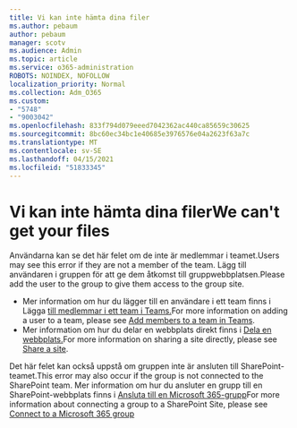 ```yaml
---
title: Vi kan inte hämta dina filer
ms.author: pebaum
author: pebaum
manager: scotv
ms.audience: Admin
ms.topic: article
ms.service: o365-administration
ROBOTS: NOINDEX, NOFOLLOW
localization_priority: Normal
ms.collection: Adm_O365
ms.custom:
- "5748"
- "9003042"
ms.openlocfilehash: 833f794d079eeed7042362ac440ca85659c30625
ms.sourcegitcommit: 8bc60ec34bc1e40685e3976576e04a2623f63a7c
ms.translationtype: MT
ms.contentlocale: sv-SE
ms.lasthandoff: 04/15/2021
ms.locfileid: "51833345"
---
```

# <a name="we-cant-get-your-files"></a><span data-ttu-id="0e82a-102">Vi kan inte hämta dina filer</span><span class="sxs-lookup"><span data-stu-id="0e82a-102">We can't get your files</span></span>

<span data-ttu-id="0e82a-103">Användarna kan se det här felet om de inte är medlemmar i teamet.</span><span class="sxs-lookup"><span data-stu-id="0e82a-103">Users may see this error if they are not a member of the team.</span></span> <span data-ttu-id="0e82a-104">Lägg till användaren i gruppen för att ge dem åtkomst till gruppwebbplatsen.</span><span class="sxs-lookup"><span data-stu-id="0e82a-104">Please add the user to the group to give them access to the group site.</span></span>

- <span data-ttu-id="0e82a-105">Mer information om hur du lägger till en användare i ett team finns i Lägga [till medlemmar i ett team i Teams.](https://support.office.com/article/add-people-to-a-team-aff2249d-b456-4bc3-81e7-52327b6b38e9)</span><span class="sxs-lookup"><span data-stu-id="0e82a-105">For more information on adding a user to a team, please see [Add members to a team in Teams](https://support.office.com/article/add-people-to-a-team-aff2249d-b456-4bc3-81e7-52327b6b38e9).</span></span>
- <span data-ttu-id="0e82a-106">Mer information om hur du delar en webbplats direkt finns i [Dela en webbplats.](https://support.office.com/article/Share-a-site-958771A8-D041-4EB8-B51C-AFEA2EAE3658)</span><span class="sxs-lookup"><span data-stu-id="0e82a-106">For more information on sharing a site directly, please see [Share a site](https://support.office.com/article/Share-a-site-958771A8-D041-4EB8-B51C-AFEA2EAE3658).</span></span>

<span data-ttu-id="0e82a-107">Det här felet kan också uppstå om gruppen inte är ansluten till SharePoint-teamet.</span><span class="sxs-lookup"><span data-stu-id="0e82a-107">This error may also occur if the group is not connected to the SharePoint team.</span></span> <span data-ttu-id="0e82a-108">Mer information om hur du ansluter en grupp till en SharePoint-webbplats finns i [Ansluta till en Microsoft 365-grupp](https://docs.microsoft.com/sharepoint/dev/transform/modernize-connect-to-office365-group)</span><span class="sxs-lookup"><span data-stu-id="0e82a-108">For more information about connecting a group to a SharePoint Site, please see [Connect to a Microsoft 365 group](https://docs.microsoft.com/sharepoint/dev/transform/modernize-connect-to-office365-group)</span></span>
